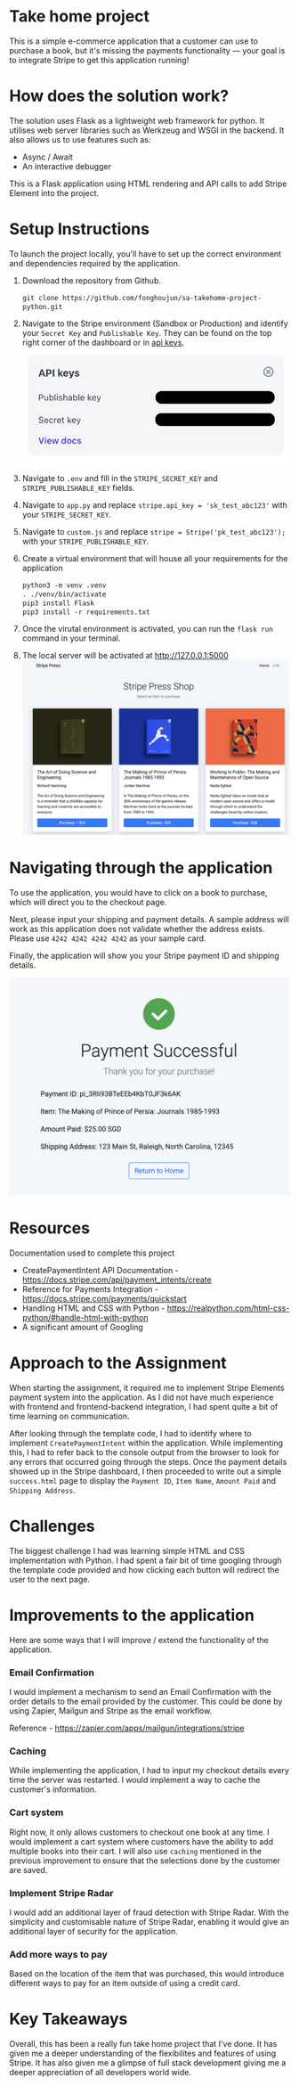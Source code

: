 # Take home project
This is a simple e-commerce application that a customer can use to purchase a book, but it's missing the payments functionality — your goal is to integrate Stripe to get this application running!

# How does the solution work?
The solution uses Flask as a lightweight web framework for python. It utilises web server libraries such as Werkzeug and WSGI in the backend. It also allows us to use features such as:

- Async / Await
- An interactive debugger

This is a Flask application using HTML rendering and API calls to add Stripe Element into the project.

# Setup Instructions
To launch the project locally, you'll have to set up the correct environment and dependencies required by the application. 

1. Download the repository from Github.
    ```
    git clone https://github.com/fonghoujun/sa-takehome-project-python.git
    ```
2. Navigate to the Stripe environment (Sandbox or Production) and identify your `Secret Key` and `Publishable Key`. They can be found on the top right corner of the dashboard or in [api keys](https://dashboard.stripe.com/test/apikeys).
    ![image](public/images/stripe_api_keys.png)

3. Navigate to `.env` and fill in the `STRIPE_SECRET_KEY` and `STRIPE_PUBLISHABLE_KEY` fields.
4. Navigate to `app.py` and replace `stripe.api_key = 'sk_test_abc123'` with your `STRIPE_SECRET_KEY`.
5. Navigate to `custom.js` and replace `stripe = Stripe('pk_test_abc123');` with your `STRIPE_PUBLISHABLE_KEY`.
6. Create a virtual environment that will house all your requirements for the application
    ```
    python3 -m venv .venv
    . ./venv/bin/activate
    pip3 install Flask
    pip3 install -r requirements.txt
    ```
7. Once the virutal environment is activated, you can run the `flask run` command in your terminal.
8. The local server will be activated at http://127.0.0.1:5000
    ![image](public/images/landing_page.png)

# Navigating through the application
To use the application, you would have to click on a book to purchase, which will direct you to the checkout page.

Next, please input your shipping and payment details. A sample address will work as this application does not validate whether the address exists. Please use `4242 4242 4242 4242` as your sample card.

Finally, the application will show you your Stripe payment ID and shipping details.

![image](public/images/success_page.png)

# Resources
Documentation used to complete this project
- CreatePaymentIntent API Documentation - https://docs.stripe.com/api/payment_intents/create
- Reference for Payments Integration - https://docs.stripe.com/payments/quickstart
- Handling HTML and CSS with Python - https://realpython.com/html-css-python/#handle-html-with-python
- A significant amount of Googling 

# Approach to the Assignment
When starting the assignment, it required me to implement Stripe Elements payment system into the application. As I did not have much experience with frontend and frontend-backend integration, I had spent quite a bit of time learning on communication. 

After looking through the template code, I had to identify where to implement `CreatePaymentIntent` within the application. While implementing this, I had to refer back to the console output from the browser to look for any errors that occurred going through the steps. Once the payment details showed up in the Stripe dashboard, I then proceeded to write out a simple `success.html` page to display the `Payment ID`, `Item Name`, `Amount Paid` and `Shipping Address`.

# Challenges
The biggest challenge I had was learning simple HTML and CSS implementation with Python. I had spent a fair bit of time googling through the template code provided and how clicking each button will redirect the user to the next page.

# Improvements to the application
Here are some ways that I will improve / extend the functionality of the application.

### Email Confirmation
I would implement a mechanism to send an Email Confirmation with the order details to the email provided by the customer. This could be done by using Zapier, Mailgun and Stripe as the email workflow.

Reference - https://zapier.com/apps/mailgun/integrations/stripe

### Caching
While implementing the application, I had to input my checkout details every time the server was restarted. I would implement a way to cache the customer's information. 

### Cart system
Right now, it only allows customers to checkout one book at any time. I would implement a cart system where customers have the ability to add multiple books into their cart. I will also use `caching` mentioned in the previous improvement to ensure that the selections done by the customer are saved.  

### Implement Stripe Radar
I would add an additional layer of fraud detection with Stripe Radar. With the simplicity and customisable nature of Stripe Radar, enabling it would give an additional layer of security for the application.

### Add more ways to pay
Based on the location of the item that was purchased, this would introduce different ways to pay for an item outside of using a credit card. 

# Key Takeaways
Overall, this has been a really fun take home project that I've done. It has given me a deeper understanding of the flexibilites and features of using Stripe. It has also given me a glimpse of full stack development giving me a deeper appreciation of all developers world wide. 